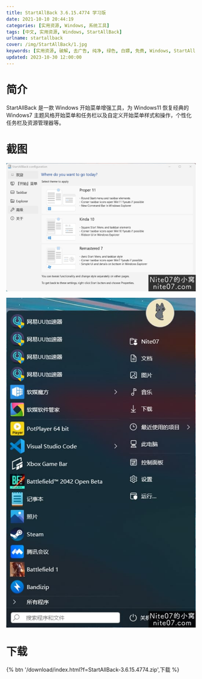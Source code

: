 ```yaml
---
title: StartAllBack 3.6.15.4774 学习版
date: 2021-10-10 20:44:19
categories: [实用资源, Windows, 系统工具]
tags: [中文, 实用资源, Windows, StartAllBack]
urlname: startallback
cover: /img/StartAllBack/1.jpg
keywords: [实用资源, 破解, 去广告, 纯净, 绿色, 白嫖, 免费, Windows, StartAllBack]
updated: 2023-10-30 12:00:00
---
```


# 简介

StartAllBack 是一款 Windows 开始菜单增强工具，为 Windows11 恢复经典的 Windows7 主题风格开始菜单和任务栏以及自定义开始菜单样式和操作，个性化任务栏及资源管理器等。

# 截图

![](/img/StartAllBack/2.jpg)

![](/img/StartAllBack/3.jpg)

# 下载

{% btn '/download/index.html?f=StartAllBack-3.6.15.4774.zip',下载 %}
